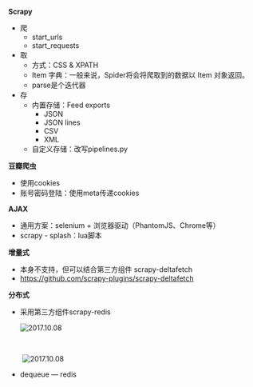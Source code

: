 **Scrapy**

- 爬
  - start_urls
  - start_requests
- 取
  - 方式：CSS & XPATH
  - Item 字典：一般来说，Spider将会将爬取到的数据以 Item 对象返回。
  - parse是个迭代器
- 存
  - 内置存储：Feed exports
    - JSON
    - JSON lines
    - CSV
    - XML
  - 自定义存储：改写pipelines.py

**豆瓣爬虫**

- 使用cookies
- 账号密码登陆：使用meta传递cookies


**AJAX**

- 通用方案：selenium + 浏览器驱动（PhantomJS、Chrome等）
- scrapy - splash：lua脚本


**增量式**

- 本身不支持，但可以结合第三方组件 scrapy-deltafetch   
- https://github.com/scrapy-plugins/scrapy-deltafetch

**分布式**

- 采用第三方组件scrapy-redis

  ![2017.10.08](http://scrapy-chs.readthedocs.io/zh_CN/0.24/_images/scrapy_architecture.png)

  ​

  ​	![2017.10.08](https://www.biaodianfu.com/wp-content/uploads/2016/12/scrapy-redis.jpg)

- dequeue — redis